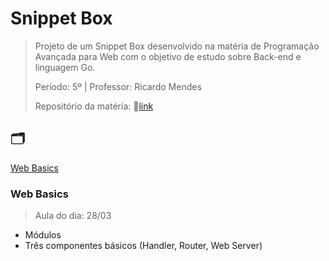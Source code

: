 # Snippet Box

> Projeto de um Snippet Box desenvolvido na matéria de Programação Avançada para Web com o objetivo de estudo sobre Back-end e linguagem Go.
>
> Período: 5º | Professor: Ricardo Mendes 
> 
> Repositório da matéria: 🔗[link](https://github.com/rmcs87/cc5m_2022_1)


## 🗂️ 

[Web Basics](#web-basics)



### Web Basics
> Aula do dia: 28/03

+ Módulos 
+ Três componentes básicos (Handler, Router, Web Server)

